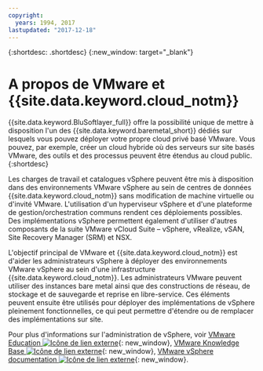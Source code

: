 ```yaml
---
copyright:
  years: 1994, 2017
lastupdated: "2017-12-18"
---
```


{:shortdesc: .shortdesc}
{:new_window: target="_blank"}

# A propos de VMware et {{site.data.keyword.cloud_notm}}

{{site.data.keyword.BluSoftlayer_full}} offre la possibilité unique de mettre à disposition l'un des {{site.data.keyword.baremetal_short}} dédiés sur lesquels vous pouvez déployer votre propre cloud privé basé VMware. Vous pouvez, par exemple, créer un cloud hybride où des serveurs sur site basés VMware, des outils et des processus peuvent être étendus au cloud public.
{:shortdesc}

<!--VMware administrators can quickly realize cost-effective hybrid cloud characteristics by deploying into the IBM enterprise-grade Global Cloud.-->Les charges de travail et catalogues vSphere peuvent être mis à disposition dans des environnements VMware vSphere au sein de centres de données {{site.data.keyword.cloud_notm}} sans modification de machine virtuelle ou d'invité VMware. L'utilisation d'un hyperviseur vSphere et d'une plateforme de gestion/orchestration communs rendent ces déploiements possibles. Des implémentations vSphere permettent également d'utiliser d'autres composants de la suite VMware vCloud Suite – vSphere, vRealize, vSAN, Site Recovery Manager (SRM) et NSX.

L'objectif principal de VMware et {{site.data.keyword.cloud_notm}} est d'aider les administrateurs vSphere à déployer des environnements VMware vSphere au sein d'une infrastructure {{site.data.keyword.cloud_notm}}. Les administrateurs VMware peuvent utiliser des instances bare metal ainsi que des constructions de réseau, de stockage et de sauvegarde et reprise en libre-service. Ces éléments peuvent ensuite être utilisés pour déployer des implémentations de vSphere pleinement fonctionnelles, ce qui peut permettre d'étendre ou de remplacer des implémentations sur site. 

Pour plus d'informations sur l'administration de vSphere, voir [VMware Education ![Icône de lien externe](../../icons/launch-glyph.svg "Icône de lien externe")](http://mylearn.vmware.com/mgrreg/index.cfm){: new_window}, [VMware Knowledge Base ![Icône de lien externe](../../icons/launch-glyph.svg "Icône de lien externe")](https://kb.vmware.com/){: new_window}, [VMware vSphere documentation ![Icône de lien externe](../../icons/launch-glyph.svg "Icône de lien externe")](https://docs.vmware.com/en/VMware-vSphere/index.html){: new_window}.
